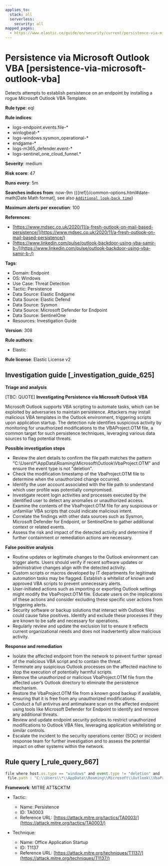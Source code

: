```yaml
---
applies_to:
  stack: all
  serverless:
    security: all
mapped_pages:
  - https://www.elastic.co/guide/en/security/current/persistence-via-microsoft-outlook-vba.html
---
```


# Persistence via Microsoft Outlook VBA [persistence-via-microsoft-outlook-vba]

Detects attempts to establish persistence on an endpoint by installing a rogue Microsoft Outlook VBA Template.

**Rule type**: eql

**Rule indices**:

* logs-endpoint.events.file-*
* winlogbeat-*
* logs-windows.sysmon_operational-*
* endgame-*
* logs-m365_defender.event-*
* logs-sentinel_one_cloud_funnel.*

**Severity**: medium

**Risk score**: 47

**Runs every**: 5m

**Searches indices from**: now-9m ({{ref}}/common-options.html#date-math[Date Math format], see also [`Additional look-back time`](docs-content://solutions/security/detect-and-alert/create-detection-rule.md#rule-schedule))

**Maximum alerts per execution**: 100

**References**:

* [https://www.mdsec.co.uk/2020/11/a-fresh-outlook-on-mail-based-persistence/](https://www.mdsec.co.uk/2020/11/a-fresh-outlook-on-mail-based-persistence/)
* [https://www.linkedin.com/pulse/outlook-backdoor-using-vba-samir-b-/](https://www.linkedin.com/pulse/outlook-backdoor-using-vba-samir-b-/)

**Tags**:

* Domain: Endpoint
* OS: Windows
* Use Case: Threat Detection
* Tactic: Persistence
* Data Source: Elastic Endgame
* Data Source: Elastic Defend
* Data Source: Sysmon
* Data Source: Microsoft Defender for Endpoint
* Data Source: SentinelOne
* Resources: Investigation Guide

**Version**: 308

**Rule authors**:

* Elastic

**Rule license**: Elastic License v2

## Investigation guide [_investigation_guide_625]

**Triage and analysis**

[TBC: QUOTE]
**Investigating Persistence via Microsoft Outlook VBA**

Microsoft Outlook supports VBA scripting to automate tasks, which can be exploited by adversaries to maintain persistence. Attackers may install malicious VBA templates in the Outlook environment, triggering scripts upon application startup. The detection rule identifies suspicious activity by monitoring for unauthorized modifications to the VBAProject.OTM file, a common target for such persistence techniques, leveraging various data sources to flag potential threats.

**Possible investigation steps**

* Review the alert details to confirm the file path matches the pattern "C:\\Users\\*\\AppData\\Roaming\\Microsoft\\Outlook\\VbaProject.OTM" and ensure the event type is not "deletion".
* Check the modification timestamp of the VbaProject.OTM file to determine when the unauthorized change occurred.
* Identify the user account associated with the file path to understand which user profile was potentially compromised.
* Investigate recent login activities and processes executed by the identified user to detect any anomalies or unauthorized access.
* Examine the contents of the VbaProject.OTM file for any suspicious or unfamiliar VBA scripts that could indicate malicious intent.
* Correlate the findings with other data sources such as Sysmon, Microsoft Defender for Endpoint, or SentinelOne to gather additional context or related events.
* Assess the risk and impact of the detected activity and determine if further containment or remediation actions are necessary.

**False positive analysis**

* Routine updates or legitimate changes to the Outlook environment can trigger alerts. Users should verify if recent software updates or administrative changes align with the detected activity.
* Custom scripts or macros developed by IT departments for legitimate automation tasks may be flagged. Establish a whitelist of known and approved VBA scripts to prevent unnecessary alerts.
* User-initiated actions such as importing or exporting Outlook settings might modify the VbaProject.OTM file. Educate users on the implications of these actions and consider excluding these specific user actions from triggering alerts.
* Security software or backup solutions that interact with Outlook files could cause false positives. Identify and exclude these processes if they are known to be safe and necessary for operations.
* Regularly review and update the exclusion list to ensure it reflects current organizational needs and does not inadvertently allow malicious activity.

**Response and remediation**

* Isolate the affected endpoint from the network to prevent further spread of the malicious VBA script and to contain the threat.
* Terminate any suspicious Outlook processes on the affected machine to stop the execution of potentially harmful scripts.
* Remove the unauthorized or malicious VbaProject.OTM file from the affected user’s Outlook directory to eliminate the persistence mechanism.
* Restore the VbaProject.OTM file from a known good backup if available, ensuring that it is free from any unauthorized modifications.
* Conduct a full antivirus and antimalware scan on the affected endpoint using tools like Microsoft Defender for Endpoint to identify and remove any additional threats.
* Review and update endpoint security policies to restrict unauthorized modifications to Outlook VBA files, leveraging application whitelisting or similar controls.
* Escalate the incident to the security operations center (SOC) or incident response team for further investigation and to assess the potential impact on other systems within the network.


## Rule query [_rule_query_667]

```js
file where host.os.type == "windows" and event.type != "deletion" and
 file.path : "C:\\Users\\*\\AppData\\Roaming\\Microsoft\\Outlook\\VbaProject.OTM"
```

**Framework**: MITRE ATT&CKTM

* Tactic:

    * Name: Persistence
    * ID: TA0003
    * Reference URL: [https://attack.mitre.org/tactics/TA0003/](https://attack.mitre.org/tactics/TA0003/)

* Technique:

    * Name: Office Application Startup
    * ID: T1137
    * Reference URL: [https://attack.mitre.org/techniques/T1137/](https://attack.mitre.org/techniques/T1137/)



